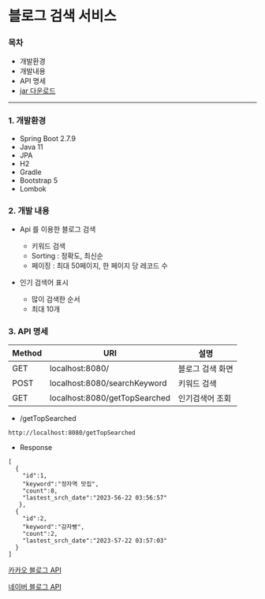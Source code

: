 # 블로그 검색 서비스


### 목차
- 개발환경
- 개발내용
- API 명세
- [jar 다운로드](https://github.com/mjkim912/blogSearcher/raw/main/jar/searchBlogs-0.0.1-SNAPSHOT.jar)

---
### 1. 개발환경

- Spring Boot 2.7.9
- Java 11
- JPA
- H2
- Gradle
- Bootstrap 5
- Lombok


### 2. 개발 내용
- Api 를 이용한 블로그 검색
  - 키워드 검색
  - Sorting : 정확도, 최신순
  - 페이징 : 최대 50페이지, 한 페이지 당 레코드 수

- 인기 검색어 표시
  - 많이 검색한 순서
  - 최대 10개


### 3. API 명세
|Method|URI|설명|
|------|---|---|
|GET|localhost:8080/|블로그 검색 화면|
|POST|localhost:8080/searchKeyword|키워드 검색|
|GET|localhost:8080/getTopSearched|인기검색어 조회|

- /getTopSearched
```
http://localhost:8080/getTopSearched
```
- Response
```
[
  {
    "id":1,
    "keyword":"정자역 맛집",
    "count":8,
    "lastest_srch_date":"2023-56-22 03:56:57"
   },
  {
    "id":2,
    "keyword":"감자빵",
    "count":2,
    "lastest_srch_date":"2023-57-22 03:57:03"
  }
]
```


[카카오 블로그 API](https://developers.kakao.com/docs/latest/ko/daum-search/dev-guide#search-blog)

[네이버 블로그 API](https://developers.naver.com/docs/serviceapi/search/blog/blog.md#%EB%B8%94%EB%A1%9C%EA%B7%B8-%EA%B2%80%EC%83%89-api-%EB%A0%88%ED%8D%BC%EB%9F%B0%EC%8A%A4)


